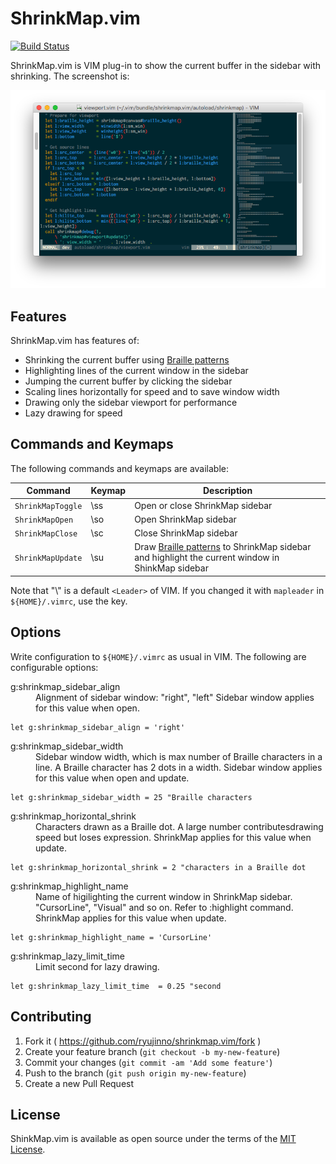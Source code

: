 # ShrinkMap.vim

[![Build Status](https://travis-ci.org/ryujinno/shrinkmap.vim.svg?branch=master)](https://travis-ci.org/ryujinno/shrinkmap.vim)

ShrinkMap.vim is VIM plug-in to show the current buffer in the sidebar with shrinking.
The screenshot is:

![Screenshot](https://raw.githubusercontent.com/ryujinno/shrinkmap.vim/master/image/shrinkmap.png)


## Features

ShrinkMap.vim has features of:

* Shrinking the current buffer using [Braille patterns](https://en.wikipedia.org/wiki/Braille_Patterns)
* Highlighting lines of the current window in the sidebar
* Jumping the current buffer by clicking the sidebar
* Scaling lines horizontally for speed and to save window width
* Drawing only the sidebar viewport for performance
* Lazy drawing for speed


## Commands and Keymaps

The following commands and keymaps are available:

| Command           | Keymap | Description                     |
|-------------------|--------|---------------------------------|
| `ShrinkMapToggle` | \\ss   | Open or close ShrinkMap sidebar |
| `ShrinkMapOpen`   | \\so   | Open ShrinkMap sidebar          |
| `ShrinkMapClose`  | \\sc   | Close ShrinkMap sidebar         |
| `ShrinkMapUpdate` | \\su   | Draw [Braille patterns](https://en.wikipedia.org/wiki/Braille_Patterns) to ShrinkMap sidebar and highlight the current window in ShinkMap sidebar |

Note that "\\" is a default `<Leader>` of VIM.
If you changed it with `mapleader` in `${HOME}/.vimrc`, use the key.


## Options

Write configuration to `${HOME}/.vimrc` as usual in VIM.
The following are configurable options:

<dl>
  <dt>g:shrinkmap_sidebar_align</dt>
  <dd>
      Alignment of sidebar window: "right", "left"
      Sidebar window applies for this value when open.
  </dd>
</dl>

```VimL
let g:shrinkmap_sidebar_align = 'right'
```


<dl>
  <dt>g:shrinkmap_sidebar_width</dt>
  <dd>
      Sidebar window width, which is max number of Braille characters in a line.
      A Braille character has 2 dots in a width.
      Sidebar window applies for this value when open and update.
  </dd>
</dl>

```VimL
let g:shrinkmap_sidebar_width = 25 "Braille characters
```


<dl>
  <dt>g:shrinkmap_horizontal_shrink</dt>
  <dd>
      Characters drawn as a Braille dot.
      A large number contributesdrawing speed but loses expression.
      ShrinkMap applies for this value when update.
  </dd>
</dl>

```VimL
let g:shrinkmap_horizontal_shrink = 2 "characters in a Braille dot
```


<dl>
  <dt>g:shrinkmap_highlight_name</dt>
  <dd>Name of higilighting the current window in ShrinkMap sidebar.
      "CursorLine", "Visual" and so on. Refer to :highlight command.
      ShrinkMap applies for this value when update.
  </dd>
</dl>

```VimL
let g:shrinkmap_highlight_name = 'CursorLine'
```


<dl>
  <dt>g:shrinkmap_lazy_limit_time</dt>
  <dd>
      Limit second for lazy drawing.
  </dd>
</dl>

```VimL
let g:shrinkmap_lazy_limit_time  = 0.25 "second
```


## Contributing

1. Fork it ( https://github.com/ryujinno/shrinkmap.vim/fork )
2. Create your feature branch (`git checkout -b my-new-feature`)
3. Commit your changes (`git commit -am 'Add some feature'`)
4. Push to the branch (`git push origin my-new-feature`)
5. Create a new Pull Request


## License

ShinkMap.vim is available as open source under the terms of the [MIT License](http://opensource.org/licenses/MIT).


